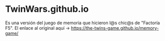 # TwinWars.github.io
Es una versión del juego de memoria que hicieron l@s chic@s de "Factoría F5".  El enlace al original aquí -> https://the-twins-game.github.io/memory-game/
